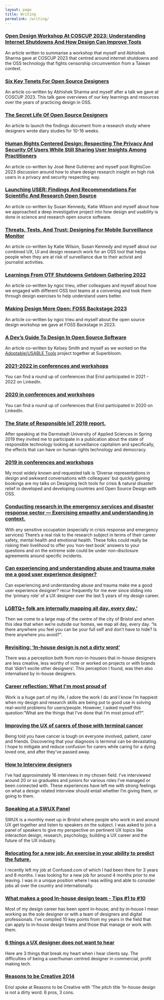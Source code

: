 ```yaml
---
layout: page
title: Writing
permalink: /writing/
---
```


### [Open Design Workshop At COSCUP 2023: Understanding Internet Shutdowns And How Design Can Improve Tools](https://superbloom.design/learning/blog/open-design-workshop-at-coscup-2023-understanding-internet-shutdowns-and-how-design-can-improve-tools/)
An article written to summarise a workshop that myself and Abhishek Sharma gave at COSCUP 2023 that centred around internet shutdowns and the OSS technology that fights censorship circumvention from a Taiwan context. 


### [Six Key Tenets For Open Source Designers](https://superbloom.design/learning/blog/six-key-tenets-for-open-source-designers/)
An article co-written by Abhishek Sharma and myself after a talk we gave at COSCUP 2023. This talk gave overviews of our key learnings and resources over the years of practicing design in OSS.


### [The Secret Life Of Open Source Designers](https://superbloom.design/learning/blog/the-secret-life-of-open-source-designers/)
An article to launch the findings document from a research study where designers wrote diary studies for 10-16 weeks. 


### [Human Rights Centered Design: Respecting The Privacy And Security Of Users While Still Sharing User Insights Among Practitioners](https://superbloom.design/learning/blog/human-rights-centered-design-respecting-the-privacy-and-security-of-users-while-still-sharing-user-insights-among-practitioners/)
An article co-written by José René Gutiérrez and myself post RightsCon 2023 discussion around how to share design research insight on high risk users in a privacy and security respecting way.


### [Launching USER: Findings And Recommendations For Scientific And Research Open Source](https://superbloom.design/learning/blog/launching-user-findings-and-recommendations-for-scientific-and-research-open-source/)
An article co-written by Susan Kennedy, Katie WIlson and myself about how we approached a deep investigative project into how design and usability is done in science and research open source software.


### [Threats, Tests, And Trust: Designing For Mobile Surveillance Monitor](https://superbloom.design/learning/blog/threats-tests-and-trust-designing-for-mobile-surveillance-monitor/)
An article co-written by Katie Wilson, Susan Kennedy and myself about our combined UX, UI and design research work for an OSS tool that helps people when they are at risk of surveillance due to their activist and journalist activities.


### [Learnings From OTF Shutdowns Getdown Gathering 2022](https://superbloom.design/learning/blog/learnings-from-the-otf-shutdowns-getdown-gathering-2022/)
An article co-written by ngoc trieu, other colleagues and myself about how we engaged with different OSS tool teams at a convening and took them through design exercises to help understand users better.


### [Making Design More Open: FOSS Backstage 2023](https://superbloom.design/learning/blog/making-design-more-open-superbloom-at-foss-backstage-2023/)
An article co-written by ngoc trieu and myself about the open source design workshop we gave at FOSS Backstage in 2023. 


### [A Dev’s Guide To Design In Open Source Software](https://superbloom.design/learning/blog/a-devs-guide-to-design-in-open-source-software/)
An article co-written by Kelsey Smith and myself as we worked on the [Adoptable/USABLE Tools]() project together at Superbloom.


### [2021-2022 in conferences and workshops]()
You can find a round up of conferences that Eriol participated in 2021 - 2022 on LinkedIn. 


### [2020 in conferences and workshops](https://erioldoesdesign.github.io/article/2021/02/06/2020-in-conferences-and-workshops.html)
You can find a round up of conferences that Eriol participated in 2020 on LinkedIn. 


### [The State of Responsible IoT 2019 report.](https://erioldoesdesign.github.io/article/2020/05/30/The-State-of-Responsible-IoT-2019.html)
After speaking at the Darmstadt University of Applied Sciences in Spring 2019 they invited me to participate in a publication about the state of responsible technology looking at surveillance capitalism and specifically, the effects that can have on human rights technology and democracy.


### [2019 in conferences and workshops](https://erioldoesdesign.github.io/article/2020/03/30/2019-in-conferences-and-workshops.html)
My most widely known and requested talk is ‘Diverse representations in design and awkward conversations with colleagues’ but quickly gaining bookings are my talks on Designing tech tools for crisis & natural disaster relief in developed and developing countries and Open Source Design with OSS.


### [Conducting research in the emergency services and disaster response sector — Exercising empathy and understanding in context.](https://erioldoesdesign.github.io/article/2019/12/30/Conducting-research-in-the-emergency-services.html)
With any sensitive occupation (especially in crisis response and emergency services) There’s a real risk to the research subject in terms of their career safety, mental health and emotional health. These folks could really be risking their livelihood to offer you ‘non-text book’ answers to your questions and on the extreme side could be under non-disclosure agreements around specific incidents.


### [Can experiencing and understanding abuse and trauma make me a good user experience designer?](https://erioldoesdesign.github.io/article/2018/07/30/understanding-trauma-in-design.html)
Can experiencing and understanding abuse and trauma make me a good user experience designer? recur frequently for me ever since sliding into the ‘primary role’ of a UX designer over the last 5 years of my design career.


### [LGBTQ+ folk are internally mapping all day, every day.’](https://erioldoesdesign.github.io/article/2018/03/30/LGBTQ-mapping-every-day.html)
Then we come to a large map of the centre of the city of Bristol and when this idea that when we’re outside our homes, we map all day, every day. “Is there anywhere you feel you can be your full self and don’t have to hide? Is there anywhere you avoid?”.


### [Revisiting: ‘In-house design is not a dirty word’](https://erioldoesdesign.github.io/article/2018/01/30/revisiting-inhouse-design-is-not-a-dirty-word.html)
There was a perception both from non-in-housers that in-house designers are less creative, less worthy of note or worked on projects or with brands that ‘didn’t excite other designers’. This perception I found, was then also internalised by in-house designers.


### [Career reflection: What I'm most proud of](https://erioldoesdesign.github.io/article/2017/12/12/career-reflection.html)
Work is a huge part of my life, I adore the work I do and I know I’m happiest when my design and research skills are being put to good use in solving real-world problems for users/people. However, I asked myself this question:“What are the things that I’ve done that I’m most proud of?”.


### [Improving the UX of carers of those with terminal cancer](https://erioldoesdesign.github.io/article/2017/07/25/improving-the-UX-of-carers-for-those-with-terminal-cancer.html)
Being told you have cancer is tough on everyone involved, patient, carer and friends. Discovering that your diagnosis is terminal can be devastating. I hope to mitigate and reduce confusion for carers while caring for a dying loved one, and after they’ve passed away.


### [How to Interview designers](https://erioldoesdesign.github.io/article/2017/07/01/how-to-interview-designers.html)
I’ve had approximately 16 interviews in my chosen field. I’ve interviewed around 20 or so graduates and juniors for various roles I’ve managed or been connected with. These experiences have left me with strong feelings on what a design related interview should entail whether I’m giving them, or going to them.


### [Speaking at a SWUX Panel](https://erioldoesdesign.github.io/article/2016/05/01/Speaking-at-SWUX.html)
SWUX is a monthly meet up in Bristol where people who work in and around UX get together and listen to speakers on the subject. I was asked to join a panel of speakers to give my perspective on pertinent UX topics like interaction design, research, psychology, building a UX career and the future of the UX industry.


### [Relocating for a new job: An exercise in your ability to predict the future.](https://erioldoesdesign.github.io/article/2015/02/01/Relocating-for-a-new-job.html)
I recently left my job at Confused.com of which I had been there for 3 years and 8 months. I was looking for a new job for around 4 months prior to me leaving. I was in a unique position where I was willing and able to consider jobs all over the country and internationally.


### [What makes a good In-house design team - Tips #1 to #10](https://erioldoesdesign.github.io/article/2014/11/01/What-makes-a-good-In-house-design-team.html)
Most of my design career has been spent in-house, and by in-house I mean working as the sole designer or with a team of designers and digital professionals. I’ve compiled 10 key points from my years in the field that can apply to in-house design teams and those that manage or work with them.


### [6 things a UX designer does not want to hear](https://erioldoesdesign.github.io/article/2014/10/01/6-things-a-UX-designer-does-not-want-to-hear.html)
Here are 3 things that break my heart when i hear clients say. The difficulties of being a user/human centred designer in commercial, profit making tech.


### [Reasons to be Creative 2014](https://erioldoesdesign.github.io/article/2014/09/01/Reasons-to-be-Creative-2014.html)
Eriol spoke at Reasons to be Creative with 'The pitch title ‘In-house design is not a dirty word. 6 pros, 3 cons.
